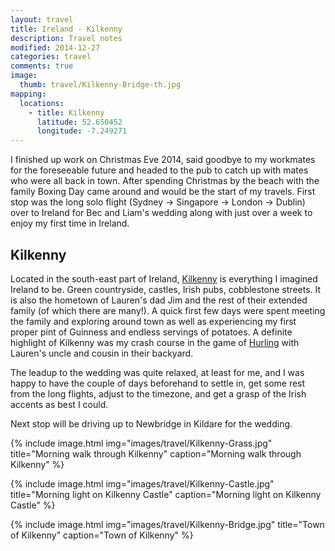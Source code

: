 ```yaml
---
layout: travel
title: Ireland - Kilkenny
description: Travel notes
modified: 2014-12-27
categories: travel
comments: true
image:
  thumb: travel/Kilkenny-Bridge-th.jpg
mapping:
  locations:
    - title: Kilkenny
      latitude: 52.650452
      longitude: -7.249271
---
```


I finished up work on Christmas Eve 2014, said goodbye to my workmates for the foreseeable future and headed to the pub to catch up with mates who were all back in town. After spending Christmas by the beach with the family Boxing Day came around and would be the start of my travels. First stop was the long solo flight (Sydney → Singapore → London → Dublin) over to Ireland for Bec and Liam's wedding along with just over a week to enjoy my first time in Ireland.

## Kilkenny
Located in the south-east part of Ireland, [Kilkenny](http://en.wikipedia.org/wiki/Kilkenny) is everything I imagined Ireland to be. Green countryside, castles, Irish pubs, cobblestone streets. It is also the hometown of Lauren's dad Jim and the rest of their extended family (of which there are many!). A quick first few days were spent meeting the family and exploring around town as well as experiencing my first proper pint of Guinness and endless servings of potatoes. A definite highlight of Kilkenny was my crash course in the game of [Hurling](http://en.wikipedia.org/wiki/Hurling) with Lauren's uncle and cousin in their backyard.

The leadup to the wedding was quite relaxed, at least for me, and I was happy to have the couple of days beforehand to settle in, get some rest from the long flights, adjust to the timezone, and get a grasp of the Irish accents as best I could.

Next stop will be driving up to Newbridge in Kildare for the wedding.

{% include image.html img="images/travel/Kilkenny-Grass.jpg" title="Morning walk through Kilkenny" caption="Morning walk through Kilkenny" %}

{% include image.html img="images/travel/Kilkenny-Castle.jpg" title="Morning light on Kilkenny Castle" caption="Morning light on Kilkenny Castle" %}

{% include image.html img="images/travel/Kilkenny-Bridge.jpg" title="Town of Kilkenny" caption="Town of Kilkenny" %}




